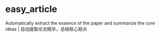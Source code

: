# easy_article
Automatically extract the essence of the paper and summarize the core ideas | 自动提取论文精华，总结核心观点
